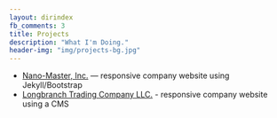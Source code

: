 ```yaml
---
layout: dirindex
fb_comments: 3
title: Projects
description: "What I'm Doing."
header-img: "img/projects-bg.jpg"
---
```


- [Nano-Master, Inc.](http://www.nanomaster.com) — responsive company website using Jekyll/Bootstrap
- [Longbranch Trading Company LLC.](http://www.longbranchtrading.com) - responsive company website using a CMS
